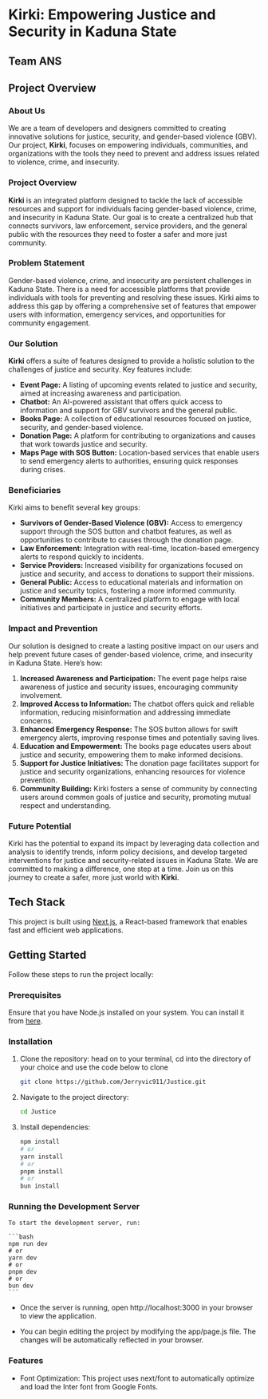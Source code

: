 # Kirki: Empowering Justice and Security in Kaduna State

## Team ANS 

## Project Overview

### About Us
We are a team of developers and designers committed to creating innovative solutions for justice, security, and gender-based violence (GBV). Our project, **Kirki**, focuses on empowering individuals, communities, and organizations with the tools they need to prevent and address issues related to violence, crime, and insecurity.

### Project Overview
**Kirki** is an integrated platform designed to tackle the lack of accessible resources and support for individuals facing gender-based violence, crime, and insecurity in Kaduna State. Our goal is to create a centralized hub that connects survivors, law enforcement, service providers, and the general public with the resources they need to foster a safer and more just community.

### Problem Statement
Gender-based violence, crime, and insecurity are persistent challenges in Kaduna State. There is a need for accessible platforms that provide individuals with tools for preventing and resolving these issues. Kirki aims to address this gap by offering a comprehensive set of features that empower users with information, emergency services, and opportunities for community engagement.

### Our Solution
**Kirki** offers a suite of features designed to provide a holistic solution to the challenges of justice and security. Key features include:

- **Event Page:** A listing of upcoming events related to justice and security, aimed at increasing awareness and participation.
- **Chatbot:** An AI-powered assistant that offers quick access to information and support for GBV survivors and the general public.
- **Books Page:** A collection of educational resources focused on justice, security, and gender-based violence.
- **Donation Page:** A platform for contributing to organizations and causes that work towards justice and security.
- **Maps Page with SOS Button:** Location-based services that enable users to send emergency alerts to authorities, ensuring quick responses during crises.

### Beneficiaries
Kirki aims to benefit several key groups:

- **Survivors of Gender-Based Violence (GBV):** Access to emergency support through the SOS button and chatbot features, as well as opportunities to contribute to causes through the donation page.
- **Law Enforcement:** Integration with real-time, location-based emergency alerts to respond quickly to incidents.
- **Service Providers:** Increased visibility for organizations focused on justice and security, and access to donations to support their missions.
- **General Public:** Access to educational materials and information on justice and security topics, fostering a more informed community.
- **Community Members:** A centralized platform to engage with local initiatives and participate in justice and security efforts.

### Impact and Prevention
Our solution is designed to create a lasting positive impact on our users and help prevent future cases of gender-based violence, crime, and insecurity in Kaduna State. Here’s how:

1. **Increased Awareness and Participation:** The event page helps raise awareness of justice and security issues, encouraging community involvement.
2. **Improved Access to Information:** The chatbot offers quick and reliable information, reducing misinformation and addressing immediate concerns.
3. **Enhanced Emergency Response:** The SOS button allows for swift emergency alerts, improving response times and potentially saving lives.
4. **Education and Empowerment:** The books page educates users about justice and security, empowering them to make informed decisions.
5. **Support for Justice Initiatives:** The donation page facilitates support for justice and security organizations, enhancing resources for violence prevention.
6. **Community Building:** Kirki fosters a sense of community by connecting users around common goals of justice and security, promoting mutual respect and understanding.

### Future Potential
Kirki has the potential to expand its impact by leveraging data collection and analysis to identify trends, inform policy decisions, and develop targeted interventions for justice and security-related issues in Kaduna State.
We are committed to making a difference, one step at a time. Join us on this journey to create a safer, more just world with **Kirki**.


## Tech Stack
This project is built using [Next.js](https://nextjs.org/), a React-based framework that enables fast and efficient web applications.

## Getting Started

Follow these steps to run the project locally:

### Prerequisites
Ensure that you have Node.js installed on your system. You can install it from [here](https://nodejs.org/).

### Installation

1. Clone the repository:
    head on to your terminal, cd into the directory of your choice and use the code below to clone

   ```bash
   git clone https://github.com/Jerryvic911/Justice.git
   ```

2. Navigate to the project directory:

    ```bash
    cd Justice
    ```

3. Install dependencies:

    ```bash
    npm install
    # or
    yarn install
    # or
    pnpm install
    # or
    bun install
    ```

### Running the Development Server

    To start the development server, run:
    
    ```bash
    npm run dev
    # or
    yarn dev
    # or
    pnpm dev
    # or
    bun dev
    ```

- Once the server is running, open http://localhost:3000 in your browser to view the application.

- You can begin editing the project by modifying the app/page.js file. The changes will be automatically reflected in your browser.

### Features

- Font Optimization: This project uses next/font to automatically optimize and load the Inter font from Google Fonts.